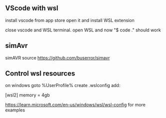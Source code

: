 ## VScode with wsl
install vscode from app store
open it and install WSL extension

close vscode and WSL terminal. 
open WSL and now "$ code ." should work


## simAvr
simAVR source 
https://github.com/buserror/simavr


## Control wsl resources
on windows goto %UserProfile%
create .wslconfig
add:

[wsl2]
memory = 4gb

https://learn.microsoft.com/en-us/windows/wsl/wsl-config for more examples